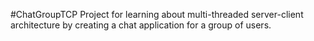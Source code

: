 #ChatGroupTCP
Project for learning about multi-threaded server-client architecture by creating a chat application for a group of users.
